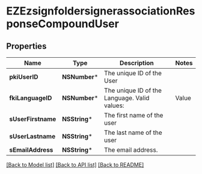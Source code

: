 # EZEzsignfoldersignerassociationResponseCompoundUser

## Properties
Name | Type | Description | Notes
------------ | ------------- | ------------- | -------------
**pkiUserID** | **NSNumber*** | The unique ID of the User | 
**fkiLanguageID** | **NSNumber*** | The unique ID of the Language.  Valid values:  |Value|Description| |-|-| |1|French| |2|English| | 
**sUserFirstname** | **NSString*** | The first name of the user | 
**sUserLastname** | **NSString*** | The last name of the user | 
**sEmailAddress** | **NSString*** | The email address. | 

[[Back to Model list]](../README.md#documentation-for-models) [[Back to API list]](../README.md#documentation-for-api-endpoints) [[Back to README]](../README.md)


